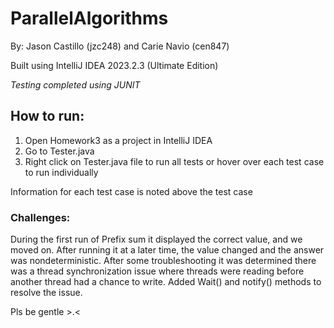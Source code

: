 # ParallelAlgorithms
By: Jason Castillo (jzc248) and Carie Navio (cen847)

Built using IntelliJ IDEA 2023.2.3 (Ultimate Edition) 

*Testing completed using JUNIT*

## How to run:
1. Open Homework3 as a project in IntelliJ IDEA
2. Go to Tester.java
3. Right click on Tester.java file to run all tests or hover over each test case to run individually

Information for each test case is noted above the test case

### Challenges:
During the first run of Prefix sum it displayed the correct value, and we moved on. 
After running it at a later time, the value changed and the answer was nondeterministic. 
After some troubleshooting it was determined there was a thread synchronization issue where threads were reading before
another thread had a chance to write. Added Wait() and notify() methods to resolve the issue. 

Pls be gentle >.<
